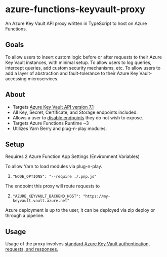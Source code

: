 # azure-functions-keyvault-proxy

An Azure Key Vault API proxy written in TypeScript to host on Azure Functions.

## Goals

To allow users to insert custom logic before or after requests to their Azure Key Vault instances, with minimal setup.
To allow users to log queries, intercept queries, add custom security mechanisms, etc.
To allow users to add a layer of abstraction and fault-tolerance to their Azure Key Vault-accessing microservices.

## About

- Targets [Azure Key Vault API version 7.1](https://docs.microsoft.com/en-us/rest/api/keyvault/)
- All Key, Secret, Certificate, and Storage endpoints included.
- Allows a user to [disable endpoints](https://docs.microsoft.com/en-us/azure/azure-functions/disable-function) they do not wish to expose.
- Targets Azure Functions Runtime ~3
- Utilizes Yarn Berry and plug-n-play modules. 

## Setup

Requires 2 Azure Function App Settings (Environment Variables)

To allow Yarn to load modules via plug-n-play.

1. `"NODE_OPTIONS": "--require ./.pnp.js"`

The endpoint this proxy will route requests to

2. `"AZURE_KEYVAULT_BACKEND_HOST": "https://my-keyvault.vault.azure.net"`

Azure deployment is up to the user, it can be deployed via zip deploy or through a pipeline.

## Usage

Usage of the proxy involves [standard Azure Key Vault authentication, requests, and responses.](https://docs.microsoft.com/en-us/azure/key-vault/general/authentication-requests-and-responses)

